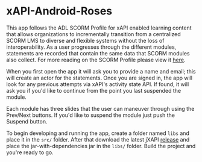 xAPI-Android-Roses
==================

This app follows the ADL SCORM Profile for xAPI enabled learning content that allows organizations to incrementally transition from a centralized SCORM LMS to diverse and flexible systems without the loss of interoperability. As a user progresses through the different modules, statements are recorded that contain the same data that SCORM modules also collect. For more reading on the SCORM Profile please view it [here](https://github.com/adlnet/xAPI-SCORM-Profile/blob/master/xapi-scorm-profile.md#20-when-to-use-this-profile).

When you first open the app it will ask you to provide a name and email; this will create an actor for the statements. Once you are signed in, the app will look for any previous attempts via xAPI's activity state API. If found, it will ask you if you'd like to continue from the point you last suspended the module.

Each module has three slides that the user can maneuver through using the Prev/Next buttons. If you'd like to suspend the module just push the Suspend button.

To begin developing and running the app, create a folder named `libs` and place it in the `src/` folder. After that download the latest jXAPI [release](https://search.maven.org/#search%7Cga%7C1%7Cjxapi) and place the jar-with-dependencies jar in the `libs/` folder. Build the project and you're ready to go.
